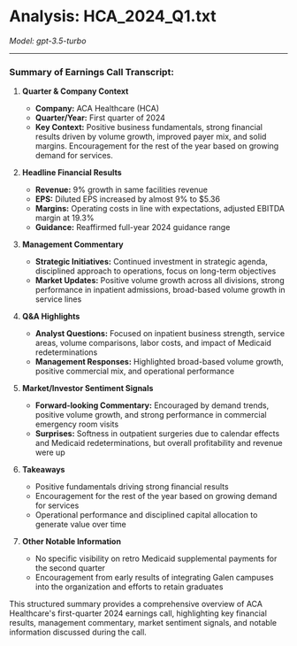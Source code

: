 # Analysis: HCA_2024_Q1.txt

*Model: gpt-3.5-turbo*

---

### Summary of Earnings Call Transcript:

1. **Quarter & Company Context**
   - **Company:** ACA Healthcare (HCA)
   - **Quarter/Year:** First quarter of 2024
   - **Key Context:** Positive business fundamentals, strong financial results driven by volume growth, improved payer mix, and solid margins. Encouragement for the rest of the year based on growing demand for services.

2. **Headline Financial Results**
   - **Revenue:** 9% growth in same facilities revenue
   - **EPS:** Diluted EPS increased by almost 9% to $5.36
   - **Margins:** Operating costs in line with expectations, adjusted EBITDA margin at 19.3%
   - **Guidance:** Reaffirmed full-year 2024 guidance range

3. **Management Commentary**
   - **Strategic Initiatives:** Continued investment in strategic agenda, disciplined approach to operations, focus on long-term objectives
   - **Market Updates:** Positive volume growth across all divisions, strong performance in inpatient admissions, broad-based volume growth in service lines

4. **Q&A Highlights**
   - **Analyst Questions:** Focused on inpatient business strength, service areas, volume comparisons, labor costs, and impact of Medicaid redeterminations
   - **Management Responses:** Highlighted broad-based volume growth, positive commercial mix, and operational performance

5. **Market/Investor Sentiment Signals**
   - **Forward-looking Commentary:** Encouraged by demand trends, positive volume growth, and strong performance in commercial emergency room visits
   - **Surprises:** Softness in outpatient surgeries due to calendar effects and Medicaid redeterminations, but overall profitability and revenue were up

6. **Takeaways**
   - Positive fundamentals driving strong financial results
   - Encouragement for the rest of the year based on growing demand for services
   - Operational performance and disciplined capital allocation to generate value over time

7. **Other Notable Information**
   - No specific visibility on retro Medicaid supplemental payments for the second quarter
   - Encouragement from early results of integrating Galen campuses into the organization and efforts to retain graduates

This structured summary provides a comprehensive overview of ACA Healthcare's first-quarter 2024 earnings call, highlighting key financial results, management commentary, market sentiment signals, and notable information discussed during the call.